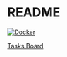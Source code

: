 README
====================

[![Docker](https://github.com/Takerman/Takerman.Sreshti/actions/workflows/docker-publish.yml/badge.svg)](https://github.com/Takerman/Takerman.Sreshti/actions/workflows/docker-publish.yml)

[Tasks Board](https://github.com/orgs/TakermanLTD/projects/3)
